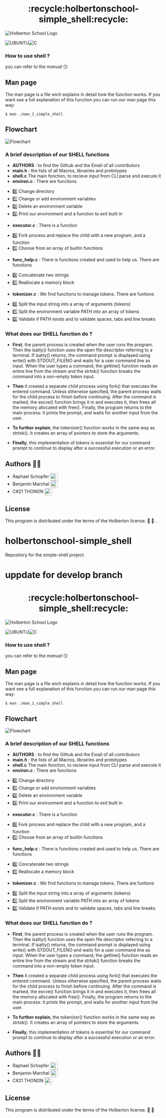 

<div align="center">
    <h1>:recycle:holbertonschool-simple_shell:recycle:</h1>
</div>

![Holberton School Logo](https://raw.githubusercontent.com/Groinkb/holbertonschool-simple_shell/feature/pictures/Photo%20Holberton.webp)

![UBUNTU](https://img.shields.io/badge/Ubuntu-E95420?style=for-the-badge&logo=ubuntu&logoColor=white)![C](https://img.shields.io/badge/C-00599C?style=for-the-badge&logo=c&logoColor=white)

### How to use shell ?

you can refer to the *manual* :smirk:


## Man page

The man page is a file wich explains in detail how the function works. If you want see a full explanation of this function you can run our man page this way:
```
$ man ./man_1_simple_shell
```

## Flowchart

![Flowchart](https://github.com/Groinkb/holbertonschool-simple_shell/blob/feature/pictures/Flowchart.jpg?raw=true)

### A brief description of our SHELL functions

- **AUTHORS** : to find the Github and the Email of all contributors
- **main.h** : the lists of all Macros, librairies and prototypes
- **shell.c** The main fonction, to recieve input from CLI parse and execute it
- **environ.c** : There are functions
* :zero: Change directory
* :one: Change or add environment variables
* :two: Delete an environment variable
* :three: Print our environment and a function to exit built in
- **executor.c** : There is a function
* :zero: Fork process and replace the child with a new program, and a function
* :one: Choose from an array of builtin functions
- **func_help.c** : There is functions created and used to help us. There are functions
* :zero: Concatenate two strings
* :one: Reallocate a memory block
- **tokenizer.c** : We find functions to manage tokens. There are funtions
* :zero: Split the input string into a array of arguments (tokens)
* :one: Split the environment variable PATH into an array of tokens
* :two: Validate if PATH exists and to validate spaces, tabs and line breaks

### What does our SHELL function do ?

* **First**, the parent process is created when the user runs the program. Then the isatty() function uses the open file descriptor referring to a terminal. If isatty() returns, the command prompt is displayed using write() with STDOUT_FILENO and waits for a user command line as input. When the user types a command, the getline() function reads an entire line from the stream and the strtok() function breaks the command into a non-empty token input.

* **Then** it created a separate child process using fork() that executes the entered command. Unless otherwise specified, the parent process waits for the child process to finish before continuing. After the command is marked, the excve() function brings it in and executes it, then frees all the memory allocated with free(). Finally, the program returns to the main process: it prints the prompt, and waits for another input from the user.

* **To further explain**, the tokenizer() function works in the same way as strtok(). It creates an array of pointers to store the arguments.

* **Finally**, this implementation of tokens is essential for our command prompt to continue to display after a successful execution or an error.

## Authors :fist_right::fist_left:

* Raphael Schopfer <a href="https://github.com/RaphSchp" rel="nofollow"><img align="center" alt="github" src="https://www.vectorlogo.zone/logos/github/github-tile.svg" height="24" /></a>
* Benjamin Marchal <a href="https://github.com/Groinkb" rel="nofollow"><img align="center" alt="github" src="https://www.vectorlogo.zone/logos/github/github-tile.svg" height="24" /></a>
* C#21 THONON <a href="https://www.youtube.com/watch?time_continue=2&v=D2_r4q2imnQ&embeds_referring_euri=https%3A%2F%2Fwww.google.com%2Fsearch%3Fsca_esv%3D559082108%26rlz%3D1C1ONGR_frFR1059FR1059%26q%3Dbruh%26tbm%3Dvid%26source%3Dlnms%26sa%3DX%26ved%3D2ahUKEwjl_cbXs_CA&source_ve_path=Mjg2NjIsMzY4NDIsMzY4NDIsMjM4NTE&feature=emb_title" rel="nofollow"><img align="center" alt="heart" src="https://vectorwiki.com/images/a2I5f__heart.svg" height="24" /></a>

## License

This program is distributed under the terms of the Holberton license. :goat:
:goat:
.

# holbertonschool-simple_shell
Repository for the simple-shell project.

uppdate for develop branch 
=======
<div align="center">
    <h1>:recycle:holbertonschool-simple_shell:recycle:</h1>
</div>

![Holberton School Logo](https://raw.githubusercontent.com/Groinkb/holbertonschool-simple_shell/feature/pictures/Photo%20Holberton.webp)

![UBUNTU](https://img.shields.io/badge/Ubuntu-E95420?style=for-the-badge&logo=ubuntu&logoColor=white)![C](https://img.shields.io/badge/C-00599C?style=for-the-badge&logo=c&logoColor=white)

### How to use shell ?

you can refer to the *manual* :smirk:


## Man page

The man page is a file wich explains in detail how the function works. If you want see a full explanation of this function you can run our man page this way:
```
$ man ./man_1_simple_shell
```

## Flowchart

![Flowchart](https://github.com/Groinkb/holbertonschool-simple_shell/blob/feature/pictures/Flowchart.jpg?raw=true)

### A brief description of our SHELL functions

- **AUTHORS** : to find the Github and the Email of all contributors
- **main.h** : the lists of all Macros, librairies and prototypes
- **shell.c** The main fonction, to recieve input from CLI parse and execute it
- **environ.c** : There are functions
* :zero: Change directory
* :one: Change or add environment variables
* :two: Delete an environment variable
* :three: Print our environment and a function to exit built in
- **executor.c** : There is a function
* :zero: Fork process and replace the child with a new program, and a function
* :one: Choose from an array of builtin functions
- **func_help.c** : There is functions created and used to help us. There are functions
* :zero: Concatenate two strings
* :one: Reallocate a memory block
- **tokenizer.c** : We find functions to manage tokens. There are funtions
* :zero: Split the input string into a array of arguments (tokens)
* :one: Split the environment variable PATH into an array of tokens
* :two: Validate if PATH exists and to validate spaces, tabs and line breaks

### What does our SHELL function do ?

* **First**, the parent process is created when the user runs the program. Then the isatty() function uses the open file descriptor referring to a terminal. If isatty() returns, the command prompt is displayed using write() with STDOUT_FILENO and waits for a user command line as input. When the user types a command, the getline() function reads an entire line from the stream and the strtok() function breaks the command into a non-empty token input.

* **Then** it created a separate child process using fork() that executes the entered command. Unless otherwise specified, the parent process waits for the child process to finish before continuing. After the command is marked, the excve() function brings it in and executes it, then frees all the memory allocated with free(). Finally, the program returns to the main process: it prints the prompt, and waits for another input from the user.

* **To further explain**, the tokenizer() function works in the same way as strtok(). It creates an array of pointers to store the arguments.

* **Finally**, this implementation of tokens is essential for our command prompt to continue to display after a successful execution or an error.

## Authors :fist_right::fist_left:

* Raphael Schopfer <a href="https://github.com/RaphSchp" rel="nofollow"><img align="center" alt="github" src="https://www.vectorlogo.zone/logos/github/github-tile.svg" height="24" /></a>
* Benjamin Marchal <a href="https://github.com/Groinkb" rel="nofollow"><img align="center" alt="github" src="https://www.vectorlogo.zone/logos/github/github-tile.svg" height="24" /></a>
* C#21 THONON <a href="https://www.youtube.com/watch?time_continue=2&v=D2_r4q2imnQ&embeds_referring_euri=https%3A%2F%2Fwww.google.com%2Fsearch%3Fsca_esv%3D559082108%26rlz%3D1C1ONGR_frFR1059FR1059%26q%3Dbruh%26tbm%3Dvid%26source%3Dlnms%26sa%3DX%26ved%3D2ahUKEwjl_cbXs_CA&source_ve_path=Mjg2NjIsMzY4NDIsMzY4NDIsMjM4NTE&feature=emb_title" rel="nofollow"><img align="center" alt="heart" src="https://vectorwiki.com/images/a2I5f__heart.svg" height="24" /></a>

## License

This program is distributed under the terms of the Holberton license. :goat:
:goat:

